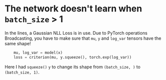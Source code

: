 # The network doesn't learn when `batch_size` > 1

In the lines, a Gaussian NLL Loss is in use. Due to PyTorch operations Broadcasting, you have to make sure that `mu`, `y` and `log_var` tensors have the same shape!
```python
    mu, log_var = model(x)
    loss = criterion(mu, y.squeeze(), torch.exp(log_var))
```
Here I had `squeeze()` `y` to change its shape from `(batch_size, )` to `(batch_size, 1)`. 